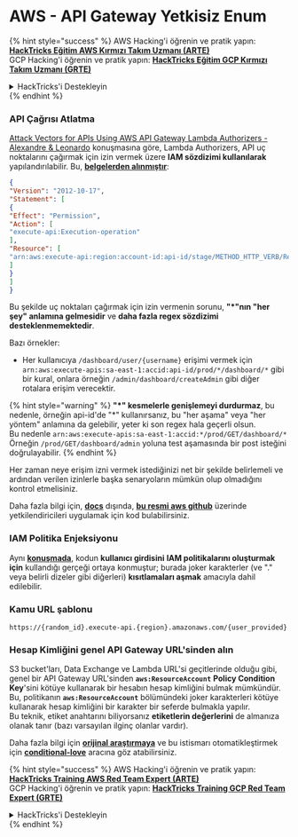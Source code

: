 # AWS - API Gateway Yetkisiz Enum

{% hint style="success" %}
AWS Hacking'i öğrenin ve pratik yapın:<img src="../../../.gitbook/assets/image (1).png" alt="" data-size="line">[**HackTricks Eğitim AWS Kırmızı Takım Uzmanı (ARTE)**](https://training.hacktricks.xyz/courses/arte)<img src="../../../.gitbook/assets/image (1).png" alt="" data-size="line">\
GCP Hacking'i öğrenin ve pratik yapın: <img src="../../../.gitbook/assets/image (2).png" alt="" data-size="line">[**HackTricks Eğitim GCP Kırmızı Takım Uzmanı (GRTE)**<img src="../../../.gitbook/assets/image (2).png" alt="" data-size="line">](https://training.hacktricks.xyz/courses/grte)

<details>

<summary>HackTricks'i Destekleyin</summary>

* [**abonelik planlarını**](https://github.com/sponsors/carlospolop) kontrol edin!
* **💬 [**Discord grubuna**](https://discord.gg/hRep4RUj7f) veya [**telegram grubuna**](https://t.me/peass) katılın ya da **Twitter'da** 🐦 [**@hacktricks\_live**](https://twitter.com/hacktricks\_live)**'i takip edin.**
* **Hacking ipuçlarını paylaşmak için** [**HackTricks**](https://github.com/carlospolop/hacktricks) ve [**HackTricks Cloud**](https://github.com/carlospolop/hacktricks-cloud) github reposuna PR gönderin.

</details>
{% endhint %}

### API Çağrısı Atlatma

[Attack Vectors for APIs Using AWS API Gateway Lambda Authorizers - Alexandre & Leonardo](https://www.youtube.com/watch?v=bsPKk7WDOnE) konuşmasına göre, Lambda Authorizers, API uç noktalarını çağırmak için izin vermek üzere **IAM sözdizimi kullanılarak** yapılandırılabilir. Bu, [**belgelerden alınmıştır**](https://docs.aws.amazon.com/apigateway/latest/developerguide/api-gateway-control-access-using-iam-policies-to-invoke-api.html):
```json
{
"Version": "2012-10-17",
"Statement": [
{
"Effect": "Permission",
"Action": [
"execute-api:Execution-operation"
],
"Resource": [
"arn:aws:execute-api:region:account-id:api-id/stage/METHOD_HTTP_VERB/Resource-path"
]
}
]
}
```
Bu şekilde uç noktaları çağırmak için izin vermenin sorunu, **"\*"nın "her şey" anlamına gelmesidir** ve **daha fazla regex sözdizimi desteklenmemektedir**.

Bazı örnekler:

* Her kullanıcıya `/dashboard/user/{username}` erişimi vermek için `arn:aws:execute-apis:sa-east-1:accid:api-id/prod/*/dashboard/*` gibi bir kural, onlara örneğin `/admin/dashboard/createAdmin` gibi diğer rotalara erişim verecektir.

{% hint style="warning" %}
**"\*" kesmelerle genişlemeyi durdurmaz**, bu nedenle, örneğin api-id'de "\*" kullanırsanız, bu "her aşama" veya "her yöntem" anlamına da gelebilir, yeter ki son regex hala geçerli olsun.\
Bu nedenle `arn:aws:execute-apis:sa-east-1:accid:*/prod/GET/dashboard/*`\
Örneğin `/prod/GET/dashboard/admin` yoluna test aşamasında bir post isteğini doğrulayabilir.
{% endhint %}

Her zaman neye erişim izni vermek istediğinizi net bir şekilde belirlemeli ve ardından verilen izinlerle başka senaryoların mümkün olup olmadığını kontrol etmelisiniz.

Daha fazla bilgi için, [**docs**](https://docs.aws.amazon.com/apigateway/latest/developerguide/api-gateway-control-access-using-iam-policies-to-invoke-api.html) dışında, [**bu resmi aws github**](https://github.com/awslabs/aws-apigateway-lambda-authorizer-blueprints/tree/master/blueprints) üzerinde yetkilendiricileri uygulamak için kod bulabilirsiniz.

### IAM Politika Enjeksiyonu

Aynı [**konuşmada**](https://www.youtube.com/watch?v=bsPKk7WDOnE), kodun **kullanıcı girdisini** **IAM politikalarını oluşturmak için** kullandığı gerçeği ortaya konmuştur; burada joker karakterler (ve "." veya belirli dizeler gibi diğerleri) **kısıtlamaları aşmak** amacıyla dahil edilebilir.

### Kamu URL şablonu
```
https://{random_id}.execute-api.{region}.amazonaws.com/{user_provided}
```
### Hesap Kimliğini genel API Gateway URL'sinden alın

S3 bucket'ları, Data Exchange ve Lambda URL'si geçitlerinde olduğu gibi, genel bir API Gateway URL'sinden **`aws:ResourceAccount`** **Policy Condition Key**'sini kötüye kullanarak bir hesabın hesap kimliğini bulmak mümkündür. Bu, politikanın **`aws:ResourceAccount`** bölümündeki joker karakterleri kötüye kullanarak hesap kimliğini bir karakter bir seferde bulmakla yapılır.\
Bu teknik, etiket anahtarını biliyorsanız **etiketlerin değerlerini** de almanıza olanak tanır (bazı varsayılan ilginç olanlar vardır).

Daha fazla bilgi için [**orijinal araştırmaya**](https://blog.plerion.com/conditional-love-for-aws-metadata-enumeration/) ve bu istismarı otomatikleştirmek için [**conditional-love**](https://github.com/plerionhq/conditional-love/) aracına göz atabilirsiniz.

{% hint style="success" %}
AWS Hacking'i öğrenin ve pratik yapın:<img src="../../../.gitbook/assets/image (1).png" alt="" data-size="line">[**HackTricks Training AWS Red Team Expert (ARTE)**](https://training.hacktricks.xyz/courses/arte)<img src="../../../.gitbook/assets/image (1).png" alt="" data-size="line">\
GCP Hacking'i öğrenin ve pratik yapın: <img src="../../../.gitbook/assets/image (2).png" alt="" data-size="line">[**HackTricks Training GCP Red Team Expert (GRTE)**<img src="../../../.gitbook/assets/image (2).png" alt="" data-size="line">](https://training.hacktricks.xyz/courses/grte)

<details>

<summary>HackTricks'i Destekleyin</summary>

* [**abonelik planlarına**](https://github.com/sponsors/carlospolop) göz atın!
* **💬 [**Discord grubuna**](https://discord.gg/hRep4RUj7f) veya [**telegram grubuna**](https://t.me/peass) katılın ya da **Twitter**'da **bizi takip edin** 🐦 [**@hacktricks\_live**](https://twitter.com/hacktricks\_live)**.**
* **Hacking ipuçlarını paylaşmak için** [**HackTricks**](https://github.com/carlospolop/hacktricks) ve [**HackTricks Cloud**](https://github.com/carlospolop/hacktricks-cloud) github reposuna PR gönderin.

</details>
{% endhint %}
